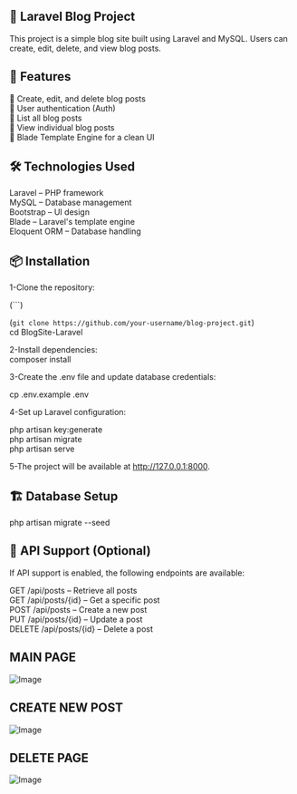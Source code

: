 ## 📝 Laravel Blog Project
This project is a simple blog site built using Laravel and MySQL. Users can create, edit, delete, and view blog posts.

## 🚀 Features
📝 Create, edit, and delete blog posts  
👥 User authentication (Auth)  
📌 List all blog posts  
🔎 View individual blog posts  
🎨 Blade Template Engine for a clean UI  

## 🛠 Technologies Used  
Laravel – PHP framework  
MySQL – Database management  
Bootstrap – UI design  
Blade – Laravel's template engine  
Eloquent ORM – Database handling  

## 📦 Installation  

1-Clone the repository:  

(```)

(`git clone https://github.com/your-username/blog-project.git`)  
cd BlogSite-Laravel  

2-Install dependencies:  
composer install  

3-Create the .env file and update database credentials:  

cp .env.example .env  

4-Set up Laravel configuration:  

php artisan key:generate   
php artisan migrate  
php artisan serve  

5-The project will be available at http://127.0.0.1:8000.  


## 🏗 Database Setup  

php artisan migrate --seed  


## 📜 API Support (Optional)  
If API support is enabled, the following endpoints are available:  

GET /api/posts – Retrieve all posts  
GET /api/posts/{id} – Get a specific post  
POST /api/posts – Create a new post  
PUT /api/posts/{id} – Update a post  
DELETE /api/posts/{id} – Delete a post  



## MAIN PAGE

![Image](https://github.com/user-attachments/assets/a042dabe-a39d-49dd-84c0-9cf808aa16f7)


## CREATE NEW POST 

![Image](https://github.com/user-attachments/assets/6d479a85-2322-40a5-8677-5e01650bf97a)

## DELETE PAGE

![Image](https://github.com/user-attachments/assets/de90ce4c-9433-4edc-b2bb-d3f4a55ed947)
